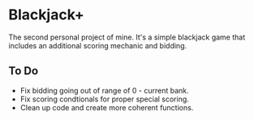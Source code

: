 # Blackjack+

The second personal project of mine. It's a simple blackjack game that includes an additional scoring mechanic and bidding.


## **To Do**

- Fix bidding going out of range of 0 - current bank.
- Fix scoring condtionals for proper special scoring.
- Clean up code and create more coherent functions.

